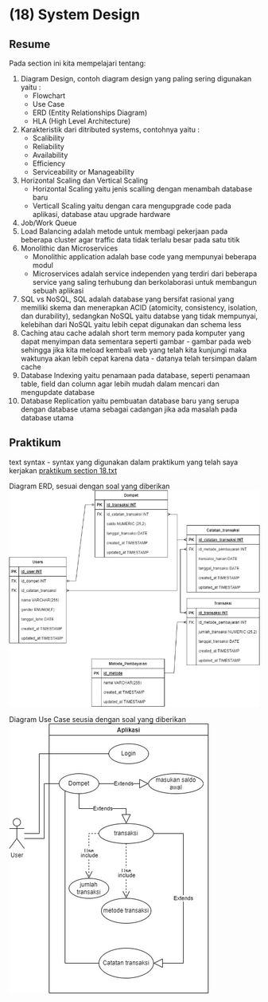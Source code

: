 # **(18) System Design**

## **Resume**
Pada section ini kita mempelajari tentang:
1. Diagram Design, contoh diagram design yang paling sering digunakan yaitu :
    - Flowchart
    - Use Case
    - ERD (Entity Relationships Diagram)
    - HLA (High Level Architecture)
2. Karakteristik dari ditributed systems, contohnya yaitu :
    - Scalibility
    - Reliability
    - Availability
    - Efficiency
    - Serviceability or Manageability
3. Horizontal Scaling dan Vertical Scaling
    - Horizontal Scaling yaitu jenis scalling dengan menambah database baru
    - Verticall Scaling yaitu dengan cara mengupgrade code pada aplikasi, database atau upgrade hardware
4. Job/Work Queue
5. Load Balancing adalah metode untuk membagi pekerjaan pada beberapa cluster agar traffic data tidak terlalu besar pada satu titik
6. Monolithic dan Microservices
    - Monolithic application adalah base code yang mempunyai beberapa modul
    - Microservices adalah service independen yang terdiri dari beberapa service yang saling terhubung dan berkolaborasi untuk membangun sebuah aplikasi
7. SQL vs NoSQL, SQL adalah database yang bersifat rasional yang memiliki skema dan menerapkan ACID (atomicity, consistency, isolation, dan durability), sedangkan NoSQL yaitu databse yang tidak mempunyai, kelebihan dari NoSQL yaitu lebih cepat digunakan dan schema less
8. Caching atau cache adalah short term memory pada komputer yang dapat menyimpan data sementara seperti gambar - gambar pada web sehingga jika kita meload kembali web yang telah kita kunjungi maka waktunya akan lebih cepat karena data - datanya telah tersimpan dalam cache
9. Database Indexing yaitu penamaan pada database, seperti penamaan table, field dan column agar lebih mudah dalam mencari dan mengupdate database
10. Database Replication yaitu pembuatan database baru yang serupa dengan database utama sebagai cadangan jika ada masalah pada database utama

## **Praktikum**
text syntax - syntax yang digunakan dalam praktikum yang telah saya kerjakan [praktikum section 18.txt](https://github.com/RakhaRafifA/Java-Spring-Boot_Rakha-Rafif-Arifin/blob/ec0b70a793d934326d42dcc4bf33d0bd2ac3a327/18_System%20Design/praktikum/praktikum%20section%2018.txt)

Diagram ERD, sesuai dengan soal yang diberikan
![Diagram ERD](https://github.com/RakhaRafifA/Java-Spring-Boot_Rakha-Rafif-Arifin/blob/ec0b70a793d934326d42dcc4bf33d0bd2ac3a327/18_System%20Design/praktikum/RakhaRafifArifin_Section18_ERd.jpg)

Diagram Use Case seusia dengan soal yang diberikan
![Use Case Diagram](https://github.com/RakhaRafifA/Java-Spring-Boot_Rakha-Rafif-Arifin/blob/ec0b70a793d934326d42dcc4bf33d0bd2ac3a327/18_System%20Design/praktikum/RakhaRafifArifin_Section18_UseCase.jpg)